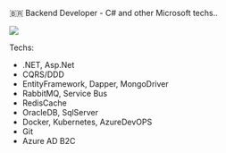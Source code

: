 🇧🇷 Backend Developer - C# and other Microsoft techs..

<img src="https://github-readme-stats.vercel.app/api/top-langs/?username=mlvtmiranda&langs_count=8&theme=dark"/>


Techs:

- .NET, Asp.Net
- CQRS/DDD
- EntityFramework, Dapper, MongoDriver
- RabbitMQ, Service Bus
- RedisCache
- OracleDB, SqlServer
- Docker, Kubernetes, AzureDevOPS
- Git
- Azure AD B2C
